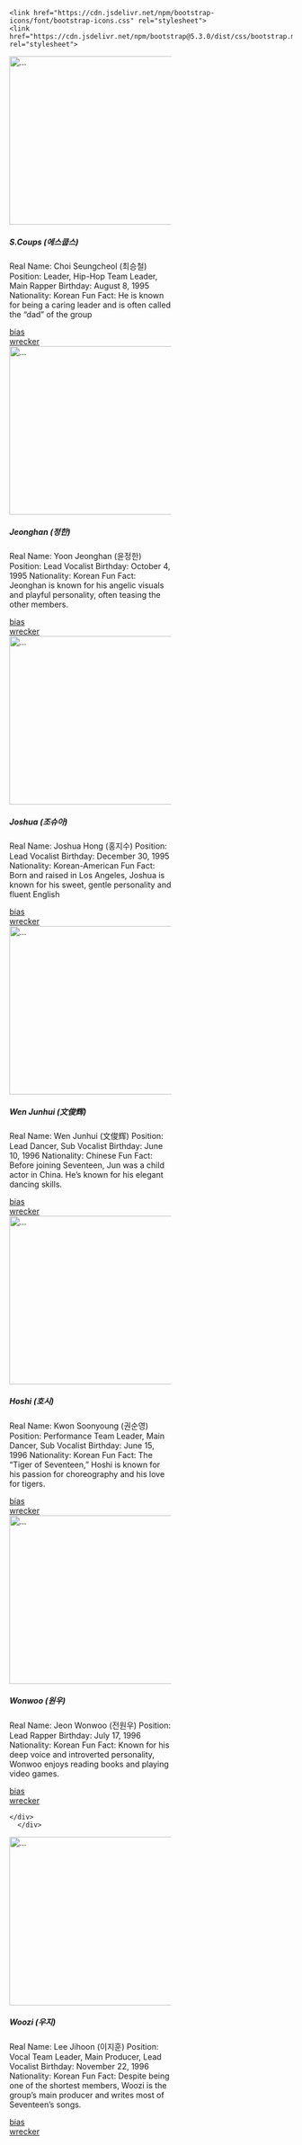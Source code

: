<!DOCTYPE html>
<html>
<head>

    <link href="https://cdn.jsdelivr.net/npm/bootstrap-icons/font/bootstrap-icons.css" rel="stylesheet">
    <link href="https://cdn.jsdelivr.net/npm/bootstrap@5.3.0/dist/css/bootstrap.min.css" rel="stylesheet"> 
  
<title>seventeen</title>
</head>
<link rel="stylesheet" href="style.css">
<body>
  <script>
    function performAction() {
      alert("no this is for tota");
    }
  </script>
  <div class="container icons-center">
  <div class="row">
    <div class="col-md-4">
  <div class="card" style="width: 18rem;">
    <img src="sc.jpg" class="card-img-top"style="height:300px ; object-fit:cover; "  alt="...">
    <div class="card-body">
      <h5 class="card-title"> S.Coups (에스쿱스)</h5>
      <p class="card-text"> Real Name: Choi Seungcheol (최승철)
         Position: Leader, Hip-Hop Team Leader, Main Rapper
        Birthday: August 8, 1995
        Nationality: Korean
        Fun Fact: He is known for being a caring leader and is often called the “dad” of the group</p>
      <div class="row">
          <div class="col-md-4" >
            <a href="#" class="btn btn-primary">bias</a>
          </div>
          <div class="col-md-4">
            <a href="#" class="btn btn-primary">wrecker</a>
            </div>
    </div>
  </div>
</div>
  </div>
  <div class="col-md-4">
    <div class="card" style="width: 18rem;">
      <img src="han.jpg" class="card-img-top"style="height:300px ; object-fit:cover; " alt="...">
      <div class="card-body">
        <h5 class="card-title">Jeonghan (정한)</h5>
        <p class="card-text">Real Name: Yoon Jeonghan (윤정한)
        Position: Lead Vocalist
         Birthday: October 4, 1995
          Nationality: Korean
          Fun Fact: Jeonghan is known for his angelic visuals and playful personality, often teasing the other members.</p>
          <div class="row">
            <div class="col-md-4">
            <a href="#" class="btn btn-primary">bias</a>
            </div>
            <div class="col-md-4">
              <a href="#" class="btn btn-primary">wrecker</a>
              </div>
      </div>
    </div>
  </div>
    </div>
    <div class="col-md-4">
      <div class="card" style="width: 18rem;">
        <img src="shu.jpg" class="card-img-top"style="height:300px ; object-fit:cover; " alt="...">
        <div class="card-body">
          <h5 class="card-title">Joshua (조슈아)</h5>
          <p class="card-text">Real Name: Joshua Hong (홍지수)
            Position: Lead Vocalist
            Birthday: December 30, 1995
            Nationality: Korean-American
            Fun Fact: Born and raised in Los Angeles, Joshua is known for his sweet, gentle personality and fluent English</p>
          <div class="row">
          <div class="col-md-4">
          <a href="#" class="btn btn-primary">bias</a>
          </div>
          <div class="col-md-4">
            <a href="#" class="btn btn-primary">wrecker</a>
            </div>
        </div>
      </div>
    </div>
      </div>
</div>
</div>
<div class="container icons-center">
  <div class="row">
    <div class="col-md-4">
  <div class="card" style="width: 18rem;">
    <img src="jun.jpg" class="card-img-top"style="height:300px ; object-fit:cover; " alt="...">
    <div class="card-body">
      <h5 class="card-title">Wen Junhui (文俊辉)</h5>
      <p class="card-text"> Real Name: Wen Junhui (文俊辉)
        Position: Lead Dancer, Sub Vocalist
        Birthday: June 10, 1996
        Nationality: Chinese
        Fun Fact: Before joining Seventeen, Jun was a child actor in China. He’s known for his elegant dancing skills.</p>
      <div class="row">
          <div class="col-md-4">
          <a href="#" class="btn btn-primary">bias</a>
          </div>
          <div class="col-md-4">
            <a href="#" class="btn btn-primary">wrecker</a>
            </div>
    </div>
  </div>
</div>
  </div>
  <div class="col-md-4">
    <div class="card" style="width: 18rem;">
      <img src="hosh.jpg" class="card-img-top"style="height:300px ; object-fit:cover; " alt="...">
      <div class="card-body">
        <h5 class="card-title">Hoshi (호시)</h5>
        <p class="card-text">Real Name: Kwon Soonyoung (권순영)
          Position: Performance Team Leader, Main Dancer, Sub Vocalist
          Birthday: June 15, 1996
          Nationality: Korean
          Fun Fact: The “Tiger of Seventeen,” Hoshi is known for his passion for choreography and his love for tigers.</p>
          <div class="row">
            <div class="col-md-4">
            <a href="#" class="btn btn-primary">bias</a>
            </div>
            <div class="col-md-4">
              <a href="#" class="btn btn-primary">wrecker</a>
              </div>
      </div>
    </div>
  </div>
    </div>
    <div class="col-md-4">
      <div class="card" style="width: 18rem;">
        <img src="won.jpg" class="card-img-top"style="height:300px ; object-fit:cover; " alt="...">
        <div class="card-body">
          <h5 class="card-title">Wonwoo (원우)</h5>
          <p class="card-text"> Real Name: Jeon Wonwoo (전원우)
            Position: Lead Rapper
            Birthday: July 17, 1996
            Nationality: Korean
            Fun Fact: Known for his deep voice and introverted personality, Wonwoo enjoys reading books and playing video games.</p>
          <div class="row">
          <div class="col-md-4">
          <a href="#" class="btn btn-primary">bias</a>
          </div>
          <div class="col-md-4">
            <a href="#" class="btn btn-primary">wrecker</a>
            </div>
        </div>
      </div>
    </div>
    
    </div>
      </div>

<div class="row">
<div class="col-md-4">
  <div class="card" style="width: 18rem;">
    <img src="wozi.jpg" class="card-img-top"style="height:300px ; object-fit:cover; " alt="...">
    <div class="card-body">
      <h5 class="card-title"> Woozi (우지)</h5>
      <p class="card-text"> Real Name: Lee Jihoon (이지훈)
        Position: Vocal Team Leader, Main Producer, Lead Vocalist
        Birthday: November 22, 1996
        Nationality: Korean
        Fun Fact: Despite being one of the shortest members, Woozi is the group’s main producer and writes most of Seventeen’s songs.</p>
      <div class="row">
      <div class="col-md-4">
      <a href="#" class="btn btn-primary"onclick="performAction()">bias</a>
      </div>
      <div class="col-md-4">
        <a href="#" class="btn btn-primary">wrecker</a>
        </div>
      </div>
    </div>
  </div>
</div>
</body>
</html>
